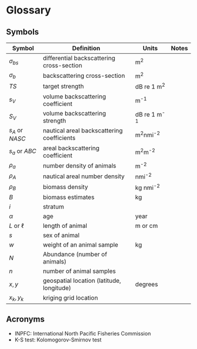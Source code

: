 # Glossary

## Symbols

| Symbol | Definition | Units | Notes |
|---|---|---|---|
| $\sigma_{bs}$ | differential backscattering cross-section | m<sup>2</sup> |   |
| $\sigma_{b}$ | backscattering cross-section | m<sup>2</sup> | |
| $TS$ | target strength | dB re 1 m<sup>2</sup> |  |
| $s_V$ | volume backscattering coefficient | m<sup>-1</sup> |  |
| $S_V$ | volume backscattering strength | dB re 1 m<sup>-1</sup> |  |
| $s_A$ or $NASC$ | nautical areal backscattering coefficients | m<sup>2</sup>nmi<sup>-2</sup> |  |
| $s_a$ or $ABC$ | areal backscattering coefficient | m<sup>2</sup>m<sup>-2</sup> |  |
| $\rho_a$ | number density of animals | m<sup>-2</sup> |  |
| $\rho_A$ | nautical areal number density | nmi<sup>-2</sup> |  |
| $\rho_B$ | biomass density | kg nmi<sup>-2</sup> |  |
| $B$ | biomass estimates | kg |  |
| $i$ | stratum | |  |
| $\alpha$ | age | year |  |
| $L$ or $\ell$ | length of animal | m or cm |  |
| $s$ | sex of animal | |  |
| $w$ | weight of an animal sample | kg |  |
| $N$ | Abundance (number of animals) | |  |
| $n$ | number of animal samples | |  |
| $x, y$ | geospatial location (latitude, longitude) | degrees |  |
| $x_k, y_k$ | kriging grid location | |  |


## Acronyms
- INPFC: International North Pacific Fisheries Commission
- K-S test: Kolomogorov-Smirnov test


<!-- Glossary of all symbols, indices, and notations used for mathematical equations and variables contained within the `Survey` class object. 


![ text ](images/symbols.jpeg) -->
